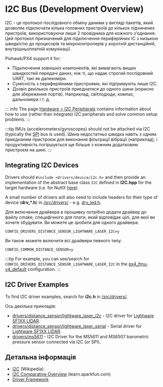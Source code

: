 # I2C Bus (Development Overview)

I2C - це протокол послідовного обміну даними у вигляді пакетів, який дозволяє підключати кілька головних пристроїв до кількох підчинених пристроїв, використовуючи лише 2 провідника для кожного з'єднання. Цей протокол призначений для підключення периферійних ІС з низькою швидкістю до процесорів та мікроконтролерів у короткій дистанційній, внутрішньоплатній комунікації.

Pixhawk/PX4 support it for:
* Підключення зовнішніх компонентів, які вимагають вищих швидкостей передачі даних, ніж ті, що надає строгий послідовний UART, такі як далекоміри.
* Сумісність з периферійними пристроями, які підтримують лише I2C.
* Дозвіл декількох пристроїв приєднатися до одного шини (корисно для збереження портів). Наприклад, світлодіоди, компас, дальномери і т. д.

::: info The page [Hardware > I2C Peripherals](../sensor_bus/i2c_general.md) contains information about how to _use_ (rather than integrate) I2C peripherals and solve common setup problems.
:::

:::tip IMUs (accelerometers/gyroscopes) should not be attached via I2C (typically the [SPI](https://en.wikipedia.org/wiki/Serial_Peripheral_Interface_Bus) bus is used). Шина недостатньо швидка навіть з одним приєднаним пристроєм для виконання фільтрації вібрації (наприклад), і продуктивність погіршується ще більше з кожним додатковим пристроєм на шині.
:::

## Integrating I2C Devices

Drivers should `#include <drivers/device/i2c.h>` and then provide an implementation of the abstract base class `I2C` defined in **I2C.hpp** for the target hardware (i.e. for NuttX [here](https://github.com/PX4/PX4-Autopilot/blob/main/src/lib/drivers/device/nuttx/I2C.hpp)).

A small number of drivers will also need to include headers for their type of device (**drv_*.h**) in [/src/drivers/](https://github.com/PX4/PX4-Autopilot/tree/main/src/drivers) - e.g. [drv_led.h](https://github.com/PX4/PX4-Autopilot/blob/main/src/drivers/drv_led.h).

Для включення драйвера в прошивку потрібно додати драйвер до файлу cmake, специфічного для плати, який відповідає цілі, для якої ви хочете збудувати. Ви можете це зробити для одного драйвера:
```
CONFIG_DRIVERS_DISTANCE_SENSOR_LIGHTWARE_LASER_I2C=y
```

Ви також можете включити всі драйвери певного типу.
```
CONFIG_COMMON_DISTANCE_SENSOR=y
```

:::tip
For example, you can see/search for `CONFIG_DRIVERS_DISTANCE_SENSOR_LIGHTWARE_LASER_I2C` in the [px4_fmu-v4_default](https://github.com/PX4/PX4-Autopilot/blob/main/boards/px4/fmu-v4/default.px4board) configuration.
:::

## I2C Driver Examples

To find I2C driver examples, search for **i2c.h** in [/src/drivers/](https://github.com/PX4/PX4-Autopilot/tree/main/src/drivers).

Ось декілька прикладів:
* [drivers/distance_sensor/lightware_laser_i2c](https://github.com/PX4/PX4-Autopilot/tree/main/src/drivers/distance_sensor/lightware_laser_i2c) - I2C driver for [Lightware SF1XX LIDAR](../sensor/sfxx_lidar.md).
* [drivers/distance_sensor/lightware_laser_serial](https://github.com/PX4/PX4-Autopilot/tree/main/src/drivers/distance_sensor/lightware_laser_serial) - Serial driver for [Lightware SF1XX LIDAR](../sensor/sfxx_lidar.md).
* [drivers/ms5611](https://github.com/PX4/PX4-Autopilot/tree/main/src/drivers/barometer/ms5611) - I2C Driver for the MS5611 and MS6507 barometric pressure sensor connected via I2C (or SPI).

## Детальна інформація

* [I2C](https://en.wikipedia.org/wiki/I%C2%B2C) (Wikipedia)
* [I2C Comparative Overview](https://learn.sparkfun.com/tutorials/i2c) (learn.sparkfun.com)
* [Driver Framework](../middleware/drivers.md)
